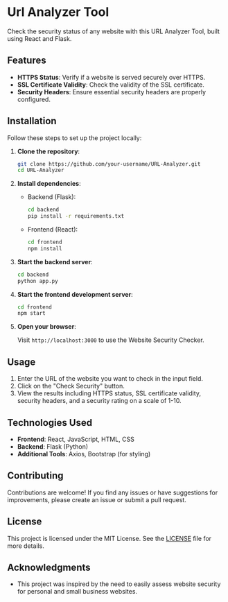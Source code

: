 
# Url Analyzer Tool

Check the security status of any website with this URL Analyzer Tool, built using React and Flask.

## Features

- **HTTPS Status**: Verify if a website is served securely over HTTPS.
- **SSL Certificate Validity**: Check the validity of the SSL certificate.
- **Security Headers**: Ensure essential security headers are properly configured.

## Installation

Follow these steps to set up the project locally:

1. **Clone the repository**:

   ```bash
   git clone https://github.com/your-username/URL-Analyzer.git
   cd URL-Analyzer
   ```

2. **Install dependencies**:

   - Backend (Flask):
     ```bash
     cd backend
     pip install -r requirements.txt
     ```
   
   - Frontend (React):
     ```bash
     cd frontend
     npm install
     ```

3. **Start the backend server**:

   ```bash
   cd backend
   python app.py
   ```

4. **Start the frontend development server**:

   ```bash
   cd frontend
   npm start
   ```

5. **Open your browser**:

   Visit `http://localhost:3000` to use the Website Security Checker.

## Usage

1. Enter the URL of the website you want to check in the input field.
2. Click on the "Check Security" button.
3. View the results including HTTPS status, SSL certificate validity, security headers, and a security rating on a scale of 1-10.

## Technologies Used

- **Frontend**: React, JavaScript, HTML, CSS
- **Backend**: Flask (Python)
- **Additional Tools**: Axios, Bootstrap (for styling)

## Contributing

Contributions are welcome! If you find any issues or have suggestions for improvements, please create an issue or submit a pull request.

## License

This project is licensed under the MIT License. See the [LICENSE](./LICENSE) file for more details.

## Acknowledgments

- This project was inspired by the need to easily assess website security for personal and small business websites.
